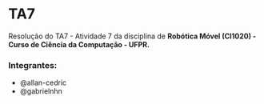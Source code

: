 # TA7
Resolução do TA7 - Atividade 7 da disciplina de **Robótica Móvel (CI1020) - Curso de Ciência da Computação - UFPR.**

### Integrantes:

* @allan-cedric
* @gabrielnhn
